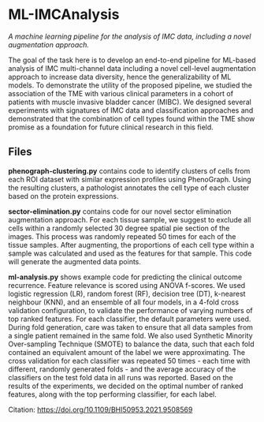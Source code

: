 # ML-IMCAnalysis
<i>A machine learning pipeline for the analysis of IMC data, including a novel augmentation approach.</i>

The goal of the task here is to develop an end-to-end pipeline for ML-based analysis of IMC multi-channel data including a novel cell-level augmentation approach to increase data diversity, hence the generalizability of ML models. To demonstrate the utility of the proposed pipeline, we studied the association of the TME with various clinical parameters in a cohort of patients with muscle invasive bladder cancer (MIBC). We designed several experiments with signatures of IMC data and classification approaches and demonstrated that the combination of cell types found within the TME show promise as a foundation for future clinical research in this field.

## Files
<b>phenograph-clustering.py</b> contains code to identify clusters of cells from each ROI dataset with similar expression profiles using PhenoGraph. Using the resulting clusters, a pathologist annotates the cell type of each cluster based on the protein expressions.

<b>sector-elimination.py</b> contains code for our novel sector elimination augmentation approach. For each tissue sample, we suggest to exclude all cells within a randomly selected 30 degree spatial pie section of the images. This process was randomly repeated 50 times for each of the tissue samples. After augmenting, the proportions of each cell type within a sample was calculated and used as the features for that sample. This code will generate the augmented data points.

<b>ml-analysis.py</b> shows example code for predicting the clinical outcome recurrence. Feature relevance is scored using ANOVA f-scores. We used logistic regression (LR), random forest (RF), decision tree (DT), k-nearest neighbour (KNN), and an ensemble of all four models, in a 4-fold cross validation configuration, to validate the performance of varying numbers of top ranked features. For each classifier, the default parameters were used. During fold generation, care was taken to ensure that all data samples from a single patient remained in the same fold. We also used Synthetic Minority Over-sampling Technique (SMOTE) to balance the data, such that each fold contained an equivalent amount of the label we were approximating. The cross validation for each classifier was repeated 50 times - each time with different, randomly generated folds - and the average accuracy of the classifiers on the test fold data in all runs was reported. Based on the results of the experiments, we decided on the optimal number of ranked features, along with the top performing classifier, for each label. 

Citation: https://doi.org/10.1109/BHI50953.2021.9508569
